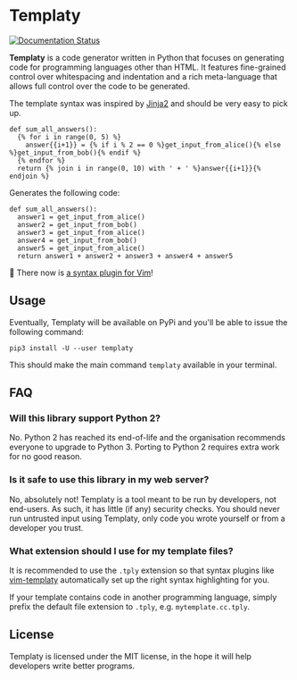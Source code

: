 Templaty
========

[![Documentation Status](https://readthedocs.org/projects/templaty/badge/?version=latest)](https://templaty.readthedocs.io/en/latest/?badge=latest)

**Templaty** is a code generator written in Python that focuses on generating
code for programming languages other than HTML. It features fine-grained
control over whitespacing and indentation and a rich meta-language that allows 
full control over the code to be generated.

The template syntax was inspired by [Jinja2][1] and should be very easy to pick
up.

```
def sum_all_answers():
  {% for i in range(0, 5) %}
    answer{{i+1}} = {% if i % 2 == 0 %}get_input_from_alice(){% else %}get_input_from_bob(){% endif %}
  {% endfor %}
  return {% join i in range(0, 10) with ' + ' %}answer{{i+1}}{% endjoin %}
```

Generates the following code:

```
def sum_all_answers():
  answer1 = get_input_from_alice()
  answer2 = get_input_from_bob() 
  answer3 = get_input_from_alice() 
  answer4 = get_input_from_bob() 
  answer5 = get_input_from_alice() 
  return answer1 + answer2 + answer3 + answer4 + answer5
```

🌈 There now is [a syntax plugin for Vim][2]!

## Usage

Eventually, Templaty will be available on PyPi and you'll be able to issue the following command:

```
pip3 install -U --user templaty
```

This should make the main command `templaty` available in your terminal.

## FAQ

### Will this library support Python 2?

No. Python 2 has reached its end-of-life and the organisation recommends
everyone to upgrade to Python 3. Porting to Python 2 requires extra work
for no good reason.

### Is it safe to use this library in my web server?

No, absolutely not! Templaty is a tool meant to be run by developers, not
end-users. As such, it has little (if any) security checks. You should never
run untrusted input using Templaty, only code you wrote yourself or from a
developer you trust.

### What extension should I use for my template files?

It is recommended to use the `.tply` extension so that syntax plugins like 
[vim-templaty][2] automatically set up the right syntax highlighting for you.

If your template contains code in another programming language, simply prefix
the default file extension to `.tply`, e.g. `mytemplate.cc.tply`.

## License

Templaty is licensed under the MIT license, in the hope it will help developers
write better programs.

[1]: https://jinja.palletsprojects.com/
[2]: https://github.com/samvv/vim-templaty

